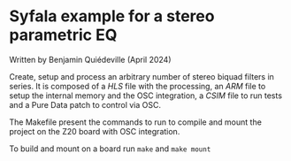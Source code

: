 # Syfala example for a stereo parametric EQ

Written by Benjamin Quiédeville (April 2024)

Create, setup and process an arbitrary number of stereo biquad filters in series. It is composed of a *HLS* file with the processing, an *ARM* file to setup the internal memory and the OSC integration, a *CSIM* file to run tests and a Pure Data patch to control via OSC. 


The Makefile present the commands to run to compile and mount the project on the Z20 board with OSC integration.

To build and mount on a board run `make` and `make mount`